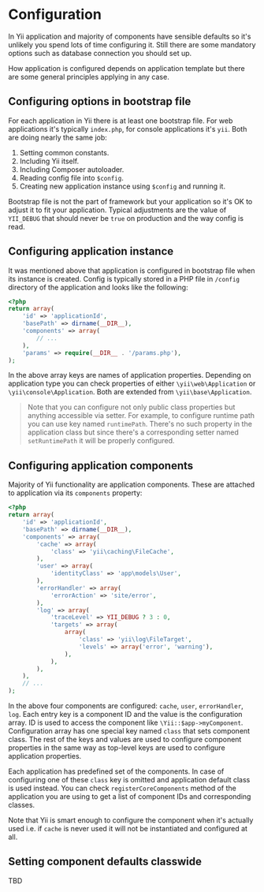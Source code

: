 Configuration
=============

In Yii application and majority of components have sensible defaults so it's unlikely you spend lots of time configuring
it. Still there are some mandatory options such as database connection you should set up.

How application is configured depends on application template but there are some general principles applying in any case.

Configuring options in bootstrap file
-------------------------------------

For each application in Yii there is at least one bootstrap file. For web applications it's typically `index.php`, for
console applications it's `yii`. Both are doing nearly the same job:

1. Setting common constants.
2. Including Yii itself.
3. Including Composer autoloader.
4. Reading config file into `$config`.
5. Creating new application instance using `$config` and running it.

Bootstrap file is not the part of framework but your application so it's OK to adjust it to fit your application. Typical
adjustments are the value of `YII_DEBUG` that should never be `true` on production and the way config is read.

Configuring application instance
--------------------------------

It was mentioned above that application is configured in bootstrap file when its instance is created. Config is typically
stored in a PHP file in `/config` directory of the application and looks like the following:

```php
<?php
return array(
	'id' => 'applicationId',
	'basePath' => dirname(__DIR__),
	'components' => array(
		// ...
	),
	'params' => require(__DIR__ . '/params.php'),
);
```

In the above array keys are names of application properties. Depending on application type you can check properties of
either `\yii\web\Application` or `\yii\console\Application`. Both are extended from `\yii\base\Application`.

> Note that you can configure not only public class properties but anything accessible via setter. For example, to
  configure runtime path you can use key named `runtimePath`. There's no such property in the application class but
  since there's a corresponding setter named `setRuntimePath` it will be properly configured.

Configuring application components
----------------------------------

Majority of Yii functionality are application components. These are attached to application via its `components` property:

```php
<?php
return array(
	'id' => 'applicationId',
	'basePath' => dirname(__DIR__),
	'components' => array(
		'cache' => array(
			'class' => 'yii\caching\FileCache',
		),
		'user' => array(
			'identityClass' => 'app\models\User',
		),
		'errorHandler' => array(
			'errorAction' => 'site/error',
		),
		'log' => array(
			'traceLevel' => YII_DEBUG ? 3 : 0,
			'targets' => array(
				array(
					'class' => 'yii\log\FileTarget',
					'levels' => array('error', 'warning'),
				),
			),
		),
	),
	// ...
);
```

In the above four components are configured: `cache`, `user`, `errorHandler`, `log`. Each entry key is a component ID
and the value is the configuration array. ID is used to access the component like `\Yii::$app->myComponent`.
Configuration array has one special key named `class` that sets component class. The rest of the keys and values are used
to configure component properties in the same way as top-level keys are used to configure application properties.

Each application has predefined set of the components. In case of configuring one of these `class` key is omitted and
application default class is used instead. You can check `registerCoreComponents` method of the application you are using
to get a list of component IDs and corresponding classes.

Note that Yii is smart enough to configure the component when it's actually used i.e. if `cache` is never used it will
not be instantiated and configured at all.

Setting component defaults classwide
------------------------------------

TBD
